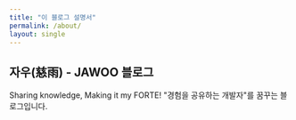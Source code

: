 ```yaml
---
title: "이 블로그 설명서"
permalink: /about/
layout: single
---
```


## 자우(慈雨) - JAWOO 블로그
Sharing knowledge, Making it my FORTE!
"경험을 공유하는 개발자"를 꿈꾸는 블로그입니다.